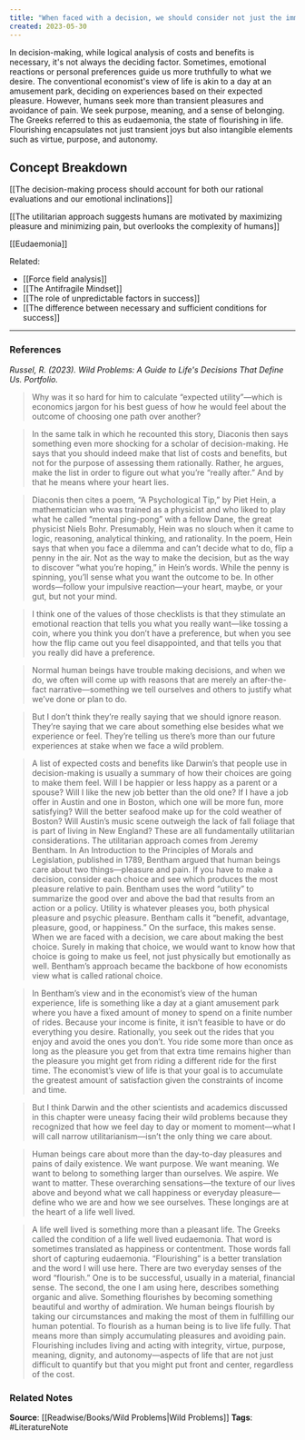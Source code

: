 ```yaml
---
title: "When faced with a decision, we should consider not just the immediate utility of our choices, but also how we may flourish"
created: 2023-05-30
---
```


In decision-making, while logical analysis of costs and benefits is necessary, it's not always the deciding factor. Sometimes, emotional reactions or personal preferences guide us more truthfully to what we desire. The conventional economist's view of life is akin to a day at an amusement park, deciding on experiences based on their expected pleasure. However, humans seek more than transient pleasures and avoidance of pain. We seek purpose, meaning, and a sense of belonging. The Greeks referred to this as eudaemonia, the state of flourishing in life. Flourishing encapsulates not just transient joys but also intangible elements such as virtue, purpose, and autonomy.

## Concept Breakdown

[[The decision-making process should account for both our rational evaluations and our emotional inclinations]]

[[The utilitarian approach suggests humans are motivated by maximizing pleasure and minimizing pain, but overlooks the complexity of humans]]

[[Eudaemonia]]

Related:
- [[Force field analysis]]
- [[The Antifragile Mindset]]
- [[The role of unpredictable factors in success]]
- [[The difference between necessary and sufficient conditions for success]]

--- 
### References

*Russel, R. (2023). Wild Problems: A Guide to Life's Decisions That Define Us. Portfolio.*

> Why was it so hard for him to calculate “expected utility”—which is economics jargon for his best guess of how he would feel about the outcome of choosing one path over another?

> In the same talk in which he recounted this story, Diaconis then says something even more shocking for a scholar of decision-making. He says that you should indeed make that list of costs and benefits, but not for the purpose of assessing them rationally. Rather, he argues, make the list in order to figure out what you’re “really after.” And by that he means where your heart lies.

> Diaconis then cites a poem, “A Psychological Tip,” by Piet Hein, a mathematician who was trained as a physicist and who liked to play what he called “mental ping-pong” with a fellow Dane, the great physicist Niels Bohr. Presumably, Hein was no slouch when it came to logic, reasoning, analytical thinking, and rationality. In the poem, Hein says that when you face a dilemma and can’t decide what to do, flip a penny in the air. Not as the way to make the decision, but as the way to discover “what you’re hoping,” in Hein’s words. While the penny is spinning, you’ll sense what you want the outcome to be. In other words—follow your impulsive reaction—your heart, maybe, or your gut, but not your mind.

> I think one of the values of those checklists is that they stimulate an emotional reaction that tells you what you really want—like tossing a coin, where you think you don’t have a preference, but when you see how the flip came out you feel disappointed, and that tells you that you really did have a preference.

> Normal human beings have trouble making decisions, and when we do, we often will come up with reasons that are merely an after-the-fact narrative—something we tell ourselves and others to justify what we’ve done or plan to do.

> But I don’t think they’re really saying that we should ignore reason. They’re saying that we care about something else besides what we experience or feel. They’re telling us there’s more than our future experiences at stake when we face a wild problem.

> A list of expected costs and benefits like Darwin’s that people use in decision-making is usually a summary of how their choices are going to make them feel. Will I be happier or less happy as a parent or a spouse? Will I like the new job better than the old one? If I have a job offer in Austin and one in Boston, which one will be more fun, more satisfying? Will the better seafood make up for the cold weather of Boston? Will Austin’s music scene outweigh the lack of fall foliage that is part of living in New England? These are all fundamentally utilitarian considerations. The utilitarian approach comes from Jeremy Bentham. In An Introduction to the Principles of Morals and Legislation, published in 1789, Bentham argued that human beings care about two things—pleasure and pain. If you have to make a decision, consider each choice and see which produces the most pleasure relative to pain. Bentham uses the word “utility” to summarize the good over and above the bad that results from an action or a policy. Utility is whatever pleases you, both physical pleasure and psychic pleasure. Bentham calls it “benefit, advantage, pleasure, good, or happiness.” On the surface, this makes sense. When we are faced with a decision, we care about making the best choice. Surely in making that choice, we would want to know how that choice is going to make us feel, not just physically but emotionally as well. Bentham’s approach became the backbone of how economists view what is called rational choice.

> In Bentham’s view and in the economist’s view of the human experience, life is something like a day at a giant amusement park where you have a fixed amount of money to spend on a finite number of rides. Because your income is finite, it isn’t feasible to have or do everything you desire. Rationally, you seek out the rides that you enjoy and avoid the ones you don’t. You ride some more than once as long as the pleasure you get from that extra time remains higher than the pleasure you might get from riding a different ride for the first time. The economist’s view of life is that your goal is to accumulate the greatest amount of satisfaction given the constraints of income and time.

> But I think Darwin and the other scientists and academics discussed in this chapter were uneasy facing their wild problems because they recognized that how we feel day to day or moment to moment—what I will call narrow utilitarianism—isn’t the only thing we care about.

> Human beings care about more than the day-to-day pleasures and pains of daily existence. We want purpose. We want meaning. We want to belong to something larger than ourselves. We aspire. We want to matter. These overarching sensations—the texture of our lives above and beyond what we call happiness or everyday pleasure—define who we are and how we see ourselves. These longings are at the heart of a life well lived.

>A life well lived is something more than a pleasant life. The Greeks called the condition of a life well lived eudaemonia. That word is sometimes translated as happiness or contentment. Those words fall short of capturing eudaemonia. “Flourishing” is a better translation and the word I will use here. There are two everyday senses of the word “flourish.” One is to be successful, usually in a material, financial sense. The second, the one I am using here, describes something organic and alive. Something flourishes by becoming something beautiful and worthy of admiration. We human beings flourish by taking our circumstances and making the most of them in fulfilling our human potential. To flourish as a human being is to live life fully. That means more than simply accumulating pleasures and avoiding pain. Flourishing includes living and acting with integrity, virtue, purpose, meaning, dignity, and autonomy—aspects of life that are not just difficult to quantify but that you might put front and center, regardless of the cost.
### Related Notes
**Source**: [[Readwise/Books/Wild Problems|Wild Problems]]
**Tags**: #LiteratureNote 

